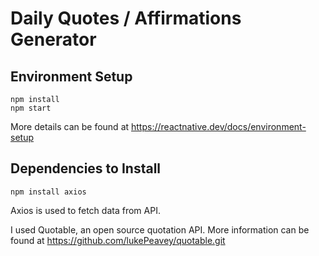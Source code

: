 # Daily Quotes / Affirmations Generator

## Environment Setup
```
npm install
npm start
```
More details can be found at https://reactnative.dev/docs/environment-setup

## Dependencies to Install

```
npm install axios
```
Axios is used to fetch data from API.

I used Quotable, an open source quotation API. More information can be found at https://github.com/lukePeavey/quotable.git

